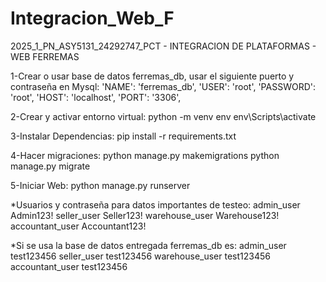 # Integracion_Web_F
2025_1_PN_ASY5131_24292747_PCT - INTEGRACION DE PLATAFORMAS - WEB FERREMAS

1-Crear o usar base de datos ferremas_db, usar el siguiente puerto y contraseña en Mysql:
'NAME': 'ferremas_db',
'USER': 'root',
'PASSWORD': 'root',
'HOST': 'localhost',
'PORT': '3306',

2-Crear y activar entorno virtual:
python -m venv env
env\Scripts\activate    

3-Instalar Dependencias:
pip install -r requirements.txt

4-Hacer migraciones:
python manage.py makemigrations
python manage.py migrate   

5-Iniciar Web:
python manage.py runserver 


*Usuarios y contraseña para datos importantes de testeo:
admin_user          Admin123!
seller_user         Seller123!
warehouse_user      Warehouse123!
accountant_user     Accountant123!


*Si se usa la base de datos entregada ferremas_db es:
admin_user          test123456
seller_user         test123456
warehouse_user      test123456
accountant_user     test123456